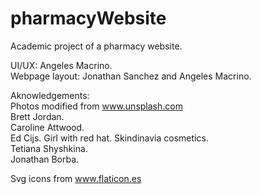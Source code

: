 # pharmacyWebsite
Academic project of a pharmacy website.   
  
UI/UX: Angeles Macrino.  
Webpage layout: Jonathan Sanchez and Angeles Macrino.  
  
  
  
  
 Aknowledgements:  
 Photos modified from www.unsplash.com  
 Brett Jordan.  
 Caroline Attwood.  
 Ed Cijs.
 Girl with red hat.
 Skindinavia cosmetics.  
 Tetiana Shyshkina.  
 Jonathan Borba.
 
 Svg icons from www.flaticon.es
 
 
